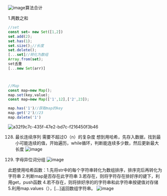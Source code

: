 ![image](https://github.com/user-attachments/assets/42ac5684-b3d5-49e4-943f-d6c8a99854d8)算法合计

1.两数之和

```javascript
//set
const set= new Set([1,2])
set.add(2);
set.has(1);
set.size();//长度
set.delete();
[...set]//转化为数组
Array.from(set);
set去重
[...new Set(arr)]



//Map
const map=new Map();
map.set(key,value);
const map=new Map(['1',12],['2',23]);

map.has('1')//获取map的key
map.get('2')//23
map.dalete('1')
```

![a32f9c7c-435f-47e2-bd7c-f216450f3b46](file:///C:/Users/syyyyy/Pictures/Typedown/a32f9c7c-435f-47e2-bd7c-f216450f3b46.png)


128. 最长连续序列
需要不超过O（n）的复杂度
想到用哈希，先存入数据，找到最小可能连续的值，开始遍历，while循环，判断能连续多少数，然后更新最大长度
![image](https://github.com/user-attachments/assets/dd4ad591-8ba1-4dcb-95ff-6f832f29b0cd)


49. 字母异位词分组
 ![image](https://github.com/user-attachments/assets/0751a859-80fb-4a89-9d06-8eeb86b7c4f7)
   
此题使用哈希函数：1.先将str中的每个字符串转化为数组排序，排序完后再转化为字符串  2.判断map是否存在此字符串  3.若存在，则将字符存在排好序的键下，利用get，push函数
4.若不存在，则将排好序的的字符串和此字符串按键值对存储  5.利用map.values（），[...]返回数组字符串。
![image](https://github.com/user-attachments/assets/961018b8-7632-4fd6-9a1b-a0afe743e941)




